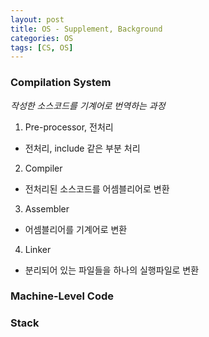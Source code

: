 ```yaml
---
layout: post
title: OS - Supplement, Background
categories: OS
tags: [CS, OS]
---
```


### Compilation System

_작성한 소스코드를 기계어로 번역하는 과정_

1. Pre-processor, 전처리

- 전처리, include 같은 부분 처리

2. Compiler

- 전처리된 소스코드를 어셈블리어로 변환

3. Assembler

- 어셈블리어를 기계어로 변환

4. Linker

- 분리되어 있는 파일들을 하나의 실행파일로 변환

### Machine-Level Code

### Stack
